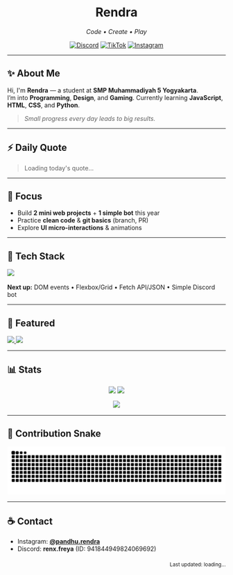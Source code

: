 <!-- 🌌 Modern Aesthetic GitHub Profile (Purple + Light Blue) -->

<!-- Top wave accent (subtle animated SVG) -->
<p align="center">
  <img src="https://capsule-render.vercel.app/api?type=waving&height=120&color=8A2BE2&text=&fontColor=ffffff&section=header&reversal=true&animation=twinkling" alt="" />
</p>

<h1 align="center">Rendra</h1>
<p align="center"><em>Code • Create • Play</em></p>

<!-- Quick links (centered highlight) -->
<p align="center">
  <a href="https://discord.com/users/941844949824069692"><img alt="Discord" src="https://img.shields.io/badge/Discord-6E59F9?style=for-the-badge&logo=discord&logoColor=white"></a>
  <a href="https://www.tiktok.com/@renx.freya"><img alt="TikTok" src="https://img.shields.io/badge/TikTok-38BDF8?style=for-the-badge&logo=tiktok&logoColor=white"></a>
  <a href="https://instagram.com/pandhu.rendra"><img alt="Instagram" src="https://img.shields.io/badge/Instagram-8A2BE2?style=for-the-badge&logo=instagram&logoColor=white"></a>
</p>

---

<!-- Left-aligned intro -->
## ✨ About Me
Hi, I'm **Rendra** — a student at **SMP Muhammadiyah 5 Yogyakarta**.  
I’m into **Programming**, **Design**, and **Gaming**. Currently learning **JavaScript**, **HTML**, **CSS**, and **Python**.

> *Small progress every day leads to big results.*

---

<!-- Daily quote: auto-updated by workflow -->
## ⚡ Daily Quote
<!--QUOTE_START-->
> Loading today's quote...
<!--QUOTE_END-->

---

<!-- Left-aligned compact cards -->
## 🎯 Focus
- Build **2 mini web projects** + **1 simple bot** this year
- Practice **clean code** & **git basics** (branch, PR)
- Explore **UI micro-interactions** & animations

---

<!-- Left-aligned tech; clean grid via skillicons -->
## 🧰 Tech Stack
<p>
  <img src="https://skillicons.dev/icons?i=javascript,html,css,python" />
</p>

**Next up:** DOM events • Flexbox/Grid • Fetch API/JSON • Simple Discord bot

---

<!-- Two featured repos, left-aligned for calmer layout -->
## 🚀 Featured
<a href="https://github.com/pandhu-rendra/Custom-Activity">
  <img src="https://github-readme-stats.vercel.app/api/pin/?username=pandhu-rendra&repo=Custom-Activity&title_color=8A2BE2&icon_color=8A2BE2&text_color=94A3B8&bg_color=0D1117" />
</a>
<a href="https://github.com/pandhu-rendra/Auto-Responder">
  <img src="https://github-readme-stats.vercel.app/api/pin/?username=pandhu-rendra&repo=Auto-Responder&title_color=38BDF8&icon_color=38BDF8&text_color=94A3B8&bg_color=0D1117" />
</a>

---

<!-- Keep graphs centered for symmetry and readability -->
## 📊 Stats
<p align="center">
  <img src="https://github-readme-stats.vercel.app/api?username=pandhu-rendra&show_icons=true&count_private=true&hide_title=true&title_color=8A2BE2&icon_color=8A2BE2&text_color=94A3B8&bg_color=0D1117" height="160" />
  <img src="https://github-readme-stats.vercel.app/api/top-langs?username=pandhu-rendra&layout=compact&title_color=38BDF8&text_color=94A3B8&bg_color=0D1117" height="160" />
</p>

<p align="center">
  <img src="https://github-readme-streak-stats.herokuapp.com?user=pandhu-rendra&theme=tokyonight&ring=8A2BE2&currStreakLabel=38BDF8&hide_longest_streak=true" height="160" />
</p>

---

<!-- Snake as a subtle accent, centered -->
## 🐍 Contribution Snake
<p align="center">
  <picture>
    <source media="(prefers-color-scheme: dark)" srcset="https://raw.githubusercontent.com/pandhu-rendra/pandhu-rendra/output/github-snake-dark.svg?palette=github-dark&color_snake=%238A2BE2&color_dots=%23e0f2ff,%239dd6ff,%2380bfff,%236aa9ff,%235394ff"/>
    <source media="(prefers-color-scheme: light)" srcset="https://raw.githubusercontent.com/pandhu-rendra/pandhu-rendra/output/github-snake.svg?color_snake=%238A2BE2&color_dots=%23e0f2ff,%239dd6ff,%2380bfff,%236aa9ff,%235394ff"/>
    <img alt="github contribution snake" src="https://raw.githubusercontent.com/pandhu-rendra/pandhu-rendra/output/github-snake.svg?color_snake=%238A2BE2&color_dots=%23e0f2ff,%239dd6ff,%2380bfff,%236aa9ff,%235394ff"/>
  </picture>
</p>

---

<!-- Minimal footer: left-aligned contact, right-aligned timestamp -->
## ☕ Contact
- Instagram: **[@pandhu.rendra](https://instagram.com/pandhu.rendra)**
- Discord: **renx.freya** (ID: 941844949824069692)

<p align="right">
  <sub><span id="last-updated"><!--LAST_UPDATE-->Last updated: loading...<!--/LAST_UPDATE--></span></sub>
</p>

<!-- Bottom wave accent -->
<p align="center">
  <img src="https://capsule-render.vercel.app/api?type=waving&height=100&color=38BDF8&section=footer&reversal=true&animation=twinkling" alt="" />
</p>
